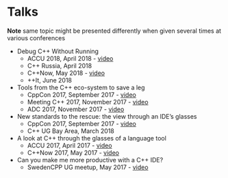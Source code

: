 # Talks

__Note__ same topic might be presented differently when given several times at various conferences

* Debug C++ Without Running
    * ACCU 2018, April 2018 - [video](https://www.youtube.com/watch?v=GkedFz5XF-o)
    * C++ Russia, April 2018
    * C++Now, May 2018 - [video](https://www.youtube.com/watch?v=8-tmVEong2k)
    * ++It, June 2018
* Tools from the C++ eco-system to save a leg
    * CppCon 2017, September 2017 - [video](https://www.youtube.com/watch?v=30r_SsOjg2E)
    * Meeting C++ 2017, November 2017 - [video](https://www.youtube.com/watch?v=Hlmp-zTyrxM)
    * ADC 2017, November 2017 - [video](https://www.youtube.com/watch?v=3dQp-a-7vvU)
* New standards to the rescue: the view through an IDE’s glasses
    * CppCon 2017, September 2017 - [video](https://www.youtube.com/watch?v=cBpPxantld8)
    * C++ UG Bay Area, March 2018
* A look at C++ through the glasses of a language tool
    * ACCU 2017, April 2017 - [video](https://www.youtube.com/watch?v=4giOynD7Emg)
    * C++Now 2017, May 2017 - [video](https://www.youtube.com/watch?v=sg3BEB6JP2c)
* Can you make me more productive with a C++ IDE?
    * SwedenCPP UG meetup, May 2017 - [video](https://www.youtube.com/watch?v=b-7ujaGy1zY) 
